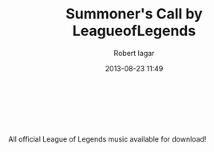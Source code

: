 ﻿---
layout: post
title: Summoner's Call by LeagueofLegends
date: 2013-08-23 11:49
author: "Robert Iagar"
comments: true
tags: [IFTTT, SoundCloud]
---
<div><br /><br /><br /><br />All official League of Legends music available for download!</div>

